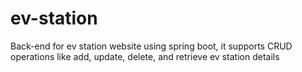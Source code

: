 # ev-station
Back-end for ev station website using spring boot, it supports CRUD operations like add, update, delete, and retrieve ev station details
